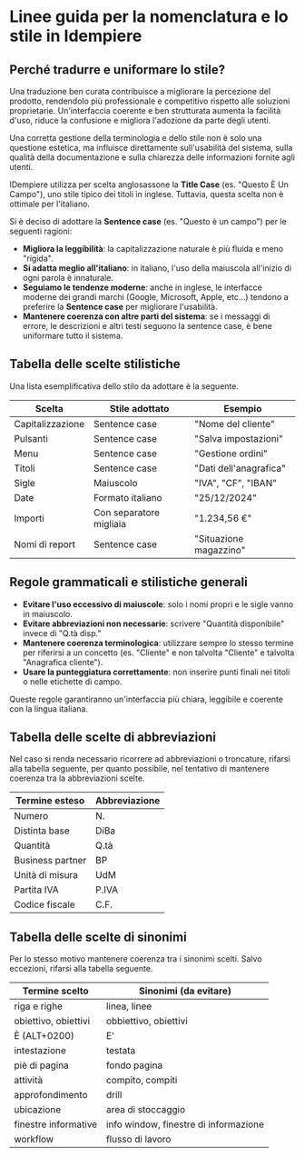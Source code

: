 # Linee guida per la nomenclatura e lo stile in Idempiere

## Perché tradurre e uniformare lo stile?

Una traduzione ben curata contribuisce a migliorare la percezione del prodotto, rendendolo più professionale e competitivo rispetto alle soluzioni proprietarie. Un'interfaccia coerente e ben strutturata aumenta la facilità d'uso, riduce la confusione e migliora l'adozione da parte degli utenti.

Una corretta gestione della terminologia e dello stile non è solo una questione estetica, ma influisce direttamente sull'usabilità del sistema, sulla qualità della documentazione e sulla chiarezza delle informazioni fornite agli utenti.

IDempiere utilizza per scelta anglosassone la **Title Case** (es. "Questo È Un Campo"), uno stile tipico dei titoli in inglese. Tuttavia, questa scelta non è ottimale per l'italiano.

Si è deciso di adottare la **Sentence case** (es. "Questo è un campo") per le seguenti ragioni:

- **Migliora la leggibilità**: la capitalizzazione naturale è più fluida e meno "rigida".
- **Si adatta meglio all'italiano**: in italiano, l'uso della maiuscola all'inizio di ogni parola è innaturale.
- **Seguiamo le tendenze moderne**: anche in inglese, le interfacce moderne dei grandi marchi (Google, Microsoft, Apple, etc...) tendono a preferire la **Sentence case** per migliorare l'usabilità.
- **Mantenere coerenza con altre parti del sistema**: se i messaggi di errore, le descrizioni e altri testi seguono la sentence case, è bene uniformare tutto il sistema.

## Tabella delle scelte stilistiche
Una lista esemplificativa dello stilo da adottare è la seguente.

| Scelta            | Stile adottato         | Esempio                  |
|------------------|-------------------------|--------------------------|
| Capitalizzazione | Sentence case           | "Nome del cliente"       |
| Pulsanti         | Sentence case           | "Salva impostazioni"     |
| Menu             | Sentence case           | "Gestione ordini"        |
| Titoli           | Sentence case           | "Dati dell'anagrafica"   |
| Sigle            | Maiuscolo               | "IVA", "CF", "IBAN"      |
| Date             | Formato italiano        | "25/12/2024"             |
| Importi          | Con separatore migliaia | "1.234,56 €"             |
| Nomi di report   | Sentence case           | "Situazione magazzino"   |

## Regole grammaticali e stilistiche generali
- **Evitare l'uso eccessivo di maiuscole**: solo i nomi propri e le sigle vanno in maiuscolo.
- **Evitare abbreviazioni non necessarie**: scrivere "Quantità disponibile" invece di "Q.tà disp."
- **Mantenere coerenza terminologica**: utilizzare sempre lo stesso termine per riferirsi a un concetto (es. "Cliente" e non talvolta "Cliente" e talvolta "Anagrafica cliente").
- **Usare la punteggiatura correttamente**: non inserire punti finali nei titoli o nelle etichette di campo.

Queste regole garantiranno un'interfaccia più chiara, leggibile e coerente con la lingua italiana.

## Tabella delle scelte di abbreviazioni
Nel caso si renda necessario ricorrere ad abbreviazioni o troncature, rifarsi alla tabella seguente, per quanto possibile, nel tentativo di mantenere coerenza tra la abbreviazioni scelte.

| Termine esteso    | Abbreviazione        |
|-------------------|----------------------|
| Numero            | N.                   |
| Distinta base     | DiBa                 |
| Quantità          | Q.tà                 |
| Business partner  | BP                   |
| Unità di misura   | UdM                  |
| Partita IVA       | P.IVA                |
| Codice fiscale    | C.F.                 |

## Tabella delle scelte di sinonimi
Per lo stesso motivo mantenere coerenza tra i sinonimi scelti. Salvo eccezioni, rifarsi alla tabella seguente.

| Termine scelto        | Sinonimi (da evitare)                 |
|-----------------------|---------------------------------------|
| riga e righe          | linea, linee                          |
| obiettivo, obiettivi  | obbiettivo, obiettivi                 |
| È (ALT+0200)          | E'                                    |
| intestazione          | testata                               |
| piè di pagina         | fondo pagina                          |
| attività              | compito, compiti                      |
| approfondimento       | drill                                 |
| ubicazione            | area di stoccaggio                    |
| finestre informative  | info window, finestre di informazione |
| workflow              | flusso di lavoro                      |